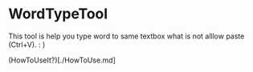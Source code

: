 # WordTypeTool
This tool is help you type word to same textbox what is not alllow paste (Ctrl+V).  :  )


(HowToUseIt?)[./HowToUse.md]

